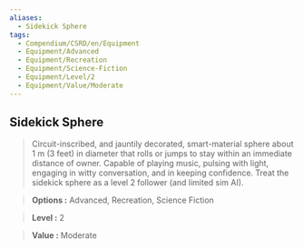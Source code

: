 ```yaml
---
aliases:
  - Sidekick Sphere
tags:
  - Compendium/CSRD/en/Equipment
  - Equipment/Advanced
  - Equipment/Recreation
  - Equipment/Science-Fiction
  - Equipment/Level/2
  - Equipment/Value/Moderate
---
```

  
    
## Sidekick Sphere    
    
>Circuit-inscribed, and jauntily decorated, smart-material sphere about 1 m (3 feet) in diameter that rolls or jumps to stay within an immediate distance of owner. Capable of playing music, pulsing with light, engaging in witty conversation, and in keeping confidence. Treat the sidekick sphere as a level 2 follower (and limited sim AI).    
> **Options :** Advanced, Recreation, Science Fiction    
> **Level :** 2    
> **Value :** Moderate